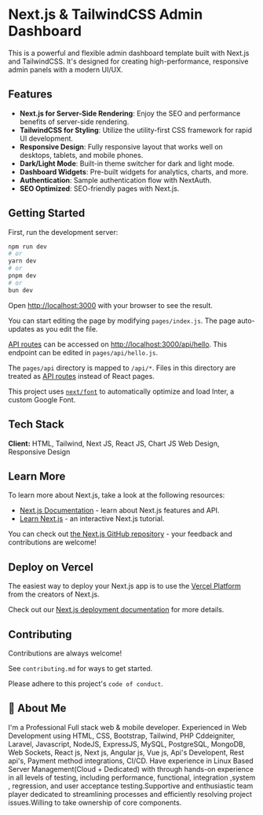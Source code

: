 # Next.js & TailwindCSS Admin Dashboard
This is a powerful and flexible admin dashboard template built with Next.js and TailwindCSS. It's designed for creating high-performance, responsive admin panels with a modern UI/UX.

## Features

- **Next.js for Server-Side Rendering**: Enjoy the SEO and performance benefits of server-side rendering.
- **TailwindCSS for Styling**: Utilize the utility-first CSS framework for rapid UI development.
- **Responsive Design**: Fully responsive layout that works well on desktops, tablets, and mobile phones.
- **Dark/Light Mode**: Built-in theme switcher for dark and light mode.
- **Dashboard Widgets**: Pre-built widgets for analytics, charts, and more.
- **Authentication**: Sample authentication flow with NextAuth.
- **SEO Optimized**: SEO-friendly pages with Next.js.

## Getting Started

First, run the development server:

```bash
npm run dev
# or
yarn dev
# or
pnpm dev
# or
bun dev
```

Open [http://localhost:3000](http://localhost:3000) with your browser to see the result.

You can start editing the page by modifying `pages/index.js`. The page auto-updates as you edit the file.

[API routes](https://nextjs.org/docs/api-routes/introduction) can be accessed on [http://localhost:3000/api/hello](http://localhost:3000/api/hello). This endpoint can be edited in `pages/api/hello.js`.

The `pages/api` directory is mapped to `/api/*`. Files in this directory are treated as [API routes](https://nextjs.org/docs/api-routes/introduction) instead of React pages.

This project uses [`next/font`](https://nextjs.org/docs/basic-features/font-optimization) to automatically optimize and load Inter, a custom Google Font.

## Tech Stack

**Client:** HTML, Tailwind, Next JS, React JS, Chart JS Web Design, Responsive Design

## Learn More

To learn more about Next.js, take a look at the following resources:

- [Next.js Documentation](https://nextjs.org/docs) - learn about Next.js features and API.
- [Learn Next.js](https://nextjs.org/learn) - an interactive Next.js tutorial.

You can check out [the Next.js GitHub repository](https://github.com/vercel/next.js/) - your feedback and contributions are welcome!

## Deploy on Vercel

The easiest way to deploy your Next.js app is to use the [Vercel Platform](https://vercel.com/new?utm_medium=default-template&filter=next.js&utm_source=create-next-app&utm_campaign=create-next-app-readme) from the creators of Next.js.

Check out our [Next.js deployment documentation](https://nextjs.org/docs/deployment) for more details.

## Contributing

Contributions are always welcome!

See `contributing.md` for ways to get started.

Please adhere to this project's `code of conduct`.

## 🚀 About Me
I'm a Professional Full stack web & mobile developer. Experienced in Web Development using HTML, CSS, Bootstrap, Tailwind, PHP Cddeigniter, Laravel, Javascript, NodeJS, ExpressJS, MySQL, PostgreSQL, MongoDB, Web Sockets, React js, Next js, Angular js, Vue js, Api's Developent, Rest api's, Payment method integrations, CI/CD. Have experience in Linux Based Server Management(Cloud + Dedicated) with through hands-on experience in all levels of testing, including performance, functional, integration ,system , regression, and user acceptance testing.Supportive and enthusiastic team player dedicated to streamlining processes and efficiently resolving project issues.Willing to take ownership of core components.


